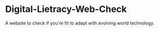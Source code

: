 # Digital-Lietracy-Web-Check
A website to check if you're fit to adapt with evolving world technology.
